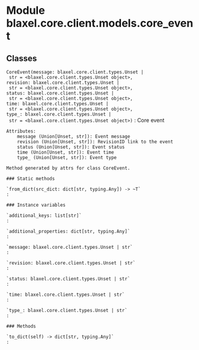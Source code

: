 Module blaxel.core.client.models.core_event
===========================================

Classes
-------

`CoreEvent(message: blaxel.core.client.types.Unset | str = <blaxel.core.client.types.Unset object>, revision: blaxel.core.client.types.Unset | str = <blaxel.core.client.types.Unset object>, status: blaxel.core.client.types.Unset | str = <blaxel.core.client.types.Unset object>, time: blaxel.core.client.types.Unset | str = <blaxel.core.client.types.Unset object>, type_: blaxel.core.client.types.Unset | str = <blaxel.core.client.types.Unset object>)`
:   Core event
    
    Attributes:
        message (Union[Unset, str]): Event message
        revision (Union[Unset, str]): RevisionID link to the event
        status (Union[Unset, str]): Event status
        time (Union[Unset, str]): Event time
        type_ (Union[Unset, str]): Event type
    
    Method generated by attrs for class CoreEvent.

    ### Static methods

    `from_dict(src_dict: dict[str, typing.Any]) ‑> ~T`
    :

    ### Instance variables

    `additional_keys: list[str]`
    :

    `additional_properties: dict[str, typing.Any]`
    :

    `message: blaxel.core.client.types.Unset | str`
    :

    `revision: blaxel.core.client.types.Unset | str`
    :

    `status: blaxel.core.client.types.Unset | str`
    :

    `time: blaxel.core.client.types.Unset | str`
    :

    `type_: blaxel.core.client.types.Unset | str`
    :

    ### Methods

    `to_dict(self) ‑> dict[str, typing.Any]`
    :